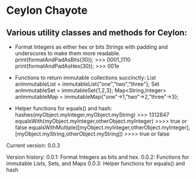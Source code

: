 Ceylon Chayote
====================

Various utility classes and methods for Ceylon:
---------------------

* Format Integers as either hex or bits Strings with padding and underscores to make them more readable.
    print(formatAndPadAsBits(30));
        >>> 0001_1110
    print(formatAndPadAsHex(30));
        >>> 001e

* Functions to return immutable collections succinctly:
    List<String> anImmutableList = immutableList{"one","two","three"};
    Set<Integer> anImmutableSet = immutableSet{1,2,3};
    Map<String,Integer> anImmutableMap = immutableMap{"one"->1,"two"->2,"three"->3};

* Helper functions for equals() and hash:
    hashes(myObject.myInteger,myObject.myString)   >>> 1312847
    equalsWith(myObject.myInteger,otherObject.myInteger)  >>>> true or false
    equalsWithMultiple([myObject.myInteger,otherObject.myInteger],
                       [myObject.myString,otherObject.myString])  >>>> true or false

Current version: 0.0.3

Version history:
0.0.1:  Format Integers as bits and hex.
0.0.2:  Functions for immutable Lists, Sets, and Maps
0.0.3:  Helper functions for equals() and hash